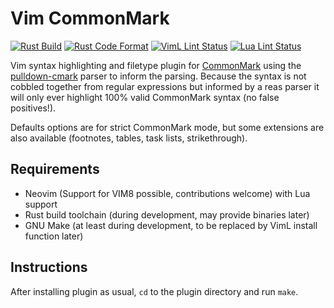 # Vim CommonMark

[![Rust Build](https://img.shields.io/github/workflow/status/alerque/vim-commonmark/Rust?label=Rust)](https://github.com/alerque/vim-commonmark/actions?workflow=Rust)
[![Rust Code Format](https://img.shields.io/github/workflow/status/alerque/vim-commonmark/Rustfmt?label=Rustfmt&logo=Rust)](https://github.com/alerque/vim-commonmark/actions?workflow=Rustfmt)
[![VimL Lint Status](https://github.com/alerque/vim-commonmark/workflows/Vint/badge.svg)](https://github.com/alerque/vim-commonmark/actions?workflow=Vint)
[![Lua Lint Status](https://img.shields.io/github/workflow/status/alerque/vim-commonmark/Luacheck?label=Luacheck&logo=Lua)](https://github.com/alerque/vim-commonmark/actions?workflow=Luacheck)

Vim syntax highlighting and filetype plugin for [CommonMark][commonmark] using the [pulldown-cmark][pulldown-cmark] parser to inform the parsing. Because the syntax is not cobbled together from regular expressions but informed by a reas parser it will only ever highlight 100% valid CommonMark syntax (no false positives!).

Defaults options are for strict CommonMark mode, but some extensions are also available (footnotes, tables, task lists, strikethrough).

## Requirements

* Neovim (Support for VIM8 possible, contributions welcome) with Lua support
* Rust build toolchain (during development, may provide binaries later)
* GNU Make (at least during development, to be replaced by VimL install function later)

## Instructions

After installing plugin as usual, `cd` to the plugin directory and run `make`.

  [commonmark]: https://commonmark.org
  [pulldown-cmark]: https://github.com/raphlinus/pulldown-cmark

<!-- vim: ft=commonmark
-->
